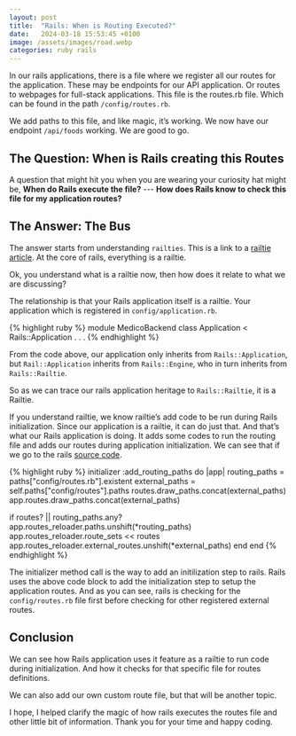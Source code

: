 ```yaml
---
layout: post
title:  "Rails: When is Routing Executed?"
date:   2024-03-18 15:53:45 +0100
image: /assets/images/road.webp
categories: ruby rails
---
```


In our rails applications, there is a file where we register all our routes for the application. These may be endpoints for our API application. Or routes to webpages for full-stack applications. This file is the routes.rb file. Which can be found in the path `/config/routes.rb`.

We add paths to this file, and like magic, it’s working. We now have our endpoint `/api/foods` working. We are good to go.

## The Question: When is Rails creating this Routes
A question that might hit you when you are wearing your curiosity hat might be, **When do Rails execute the file?** --- **How does Rails know to check this file for my application routes?**

## The Answer: The Bus
The answer starts from understanding `railties`. This is a link to a <a href="https://api.rubyonrails.org/classes/Rails/Railtie.html">railtie article</a>. At the core of rails, everything is a railtie.

Ok, you understand what is a railtie now, then how does it relate to what we are discussing?

The relationship is that your Rails application itself is a railtie. Your application which is registered in `config/application.rb`.

{% highlight ruby %}
module MedicoBackend
  class Application < Rails::Application
.
.
.
{% endhighlight %}

From the code above, our application only inherits from `Rails::Application`, but `Rail::Application` inherits from `Rails::Engine`, who in turn inherits from `Rails::Railtie`.

So as we can trace our rails application heritage to `Rails::Railtie`, it is a Railtie.

If you understand railtie, we know railtie’s add code to be run during Rails initialization. Since our application is a railtie, it can do just that. And that’s what our Rails application is doing. It adds some codes to run the routing file and adds our routes during application initialization. We can see that if we go to the rails <a href="https://github.com/rails/rails/blob/1b226d574387a44318bc6bebae7670ebd05ea57e/railties/lib/rails/engine.rb#L592C5-L594C19">source code</a>.

{% highlight ruby %}
initializer :add_routing_paths do |app|
  routing_paths = paths["config/routes.rb"].existent
  external_paths = self.paths["config/routes"].paths
  routes.draw_paths.concat(external_paths)
  app.routes.draw_paths.concat(external_paths)

  if routes? || routing_paths.any?
    app.routes_reloader.paths.unshift(*routing_paths)
    app.routes_reloader.route_sets << routes
    app.routes_reloader.external_routes.unshift(*external_paths)
  end
end
{% endhighlight %}

The initializer method call is the way to add an initilization step to rails. Rails uses the above code block to add the initialization step to setup the application routes. And as you can see, rails is checking for the `config/routes.rb` file first before checking for other registered external routes.


## Conclusion
We can see how Rails application uses it feature as a railtie to run code during initialization. And how it checks for that specific file for routes definitions.

We can also add our own custom route file, but that will be another topic.

I hope, I helped clarify the magic of how rails executes the routes file and other little bit of information. Thank you for your time and happy coding.